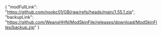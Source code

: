 {
  "modFullLink": "https://github.com/nookc01/GB/raw/refs/heads/main/1.55.1.zip",
  "backupLink": "https://github.com/WeansHHN/ModSkinFile/releases/download/ModSkinFiles/backup.zip"
}
